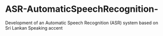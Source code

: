 # ASR-AutomaticSpeechRecognition-
Development of an Automatic Speech Recognition (ASR) system based on Sri Lankan Speaking accent 
